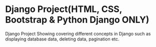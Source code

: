 # Django Project(HTML, CSS, Bootstrap & Python Django ONLY)
Django Project Showing covering different concepts in Django such as displaying database data, deleting data, pagination etc.
